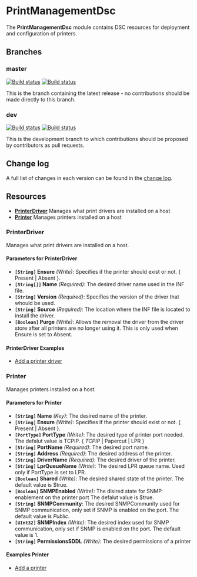 # PrintManagementDsc

The **PrintManagementDsc** module contains DSC resources for deployment and configuration of printers.

## Branches

### master

[![Build status](https://ci.appveyor.com/api/projects/status/k8mfwp3easg4n5au/branch/master?svg=true)](https://ci.appveyor.com/project/limiteddenial/cprintermanagement/branch/master)
[![Build status](https://codecov.io/gh/limiteddenial/cPrinterManagement/branch/master/graph/badge.svg)](https://codecov.io/gh/limiteddenial/cPrinterManagement/branch/master/graph/badge.svg)

This is the branch containing the latest release - no contributions should be made directly to this branch.

### dev

[![Build status](https://ci.appveyor.com/api/projects/status/k8mfwp3easg4n5au/branch/dev?svg=true)](https://ci.appveyor.com/project/limiteddenial/cprintermanagement/branch/dev)
[![Build status](https://codecov.io/gh/limiteddenial/cPrinterManagement/branch/dev/graph/badge.svg)](https://codecov.io/gh/limiteddenial/cPrinterManagement/branch/dev/graph/badge.svg)

This is the development branch to which contributions should be proposed by contributors as pull requests.

## Change log

A full list of changes in each version can be found in the [change log](CHANGELOG.md).

## Resources

* [**PrinterDriver**](#printerdriver) Manages what print drivers are installed on a host
* [**Printer**](#printer) Manages printers installed on a host

### PrinterDriver

Manages what print drivers are installed on a host.

#### Parameters for PrinterDriver

* **`[String]` Ensure** _(Write)_: Specifies if the printer should exist or not.  { Present | Absent }.
* **`[String[]]` Name** _(Required)_: The desired driver name used in the INF file.
* **`[String]` Version** _(Required)_: Specifies the version of the driver that whould be used.
* **`[String]` Source** _(Required)_: The location where the INF file is located to install the driver.
* **`[Boolean]` Purge** _(Write)_: Allows the removal the driver from the driver store after all printers are no longer using it. This is only used when Ensure is set to Absent.

#### PrinterDriver Examples

* [Add a printer driver](Modules/PrintManagementDsc/Examples/PrinterDriver.ps1)

### Printer

Manages printers installed on a host.

#### Parameters for Printer

* **`[String]` Name** _(Key)_: The desired name of the printer.
* **`[String]` Ensure** _(Write)_: Specifies if the printer should exist or not.  { Present | Absent }.
* **`[PortType]` PortType** _(Write)_: The desired type of printer port needed.
    The defalut value is TCPIP. { *TCPIP* | Papercut | LPR }
* **`[String]` PortName** _(Required)_: The desired port name.
* **`[String]` Address** _(Required)_: The desired address of the printer.
* **`[String]` DriverName** _(Required)_: The desired driver of the printer.
* **`[String]` LprQueueName** _(Write)_: The desired LPR queue name. Used only if PortType is set to LPR.
* **`[Boolean]` Shared** _(Write)_: The desired shared state of the printer.
    The default value is $true.
* **`[Boolean]` SNMPEnabled** _(Write)_: The disired state for SNMP enablement on the printer port
    The defalut value is $true.
* **`[String]` SNMPCommunity**: The desired SNMPCommunity used for SNMP communication, only set if SNMP is enabled on the port.
    The default value is _Public_.
* **`[UInt32]` SNMPIndex** _(Write)_: The desired index used for SNMP communication, only set if SNMP is enabled on the port.
    The default value is 1.
* **`[String]` PermissionsSDDL** _(Write)_: The desired permissions of a printer

#### Examples Printer

* [Add a printer](Modules/PrintManagementDsc/Examples/Printer.ps1)
